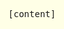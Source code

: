 ```yaml
---
template: project-page
slug: /projects/guify
title: Guify
subtitle: A flexible, simple GUI for your JavaScript projects
description: A flexible, simple GUI for your JavaScript projects.
layout: project-page
order: 2
coverPhoto: preview.png
coverPhotoAlt: ""
excerpt: Guify is a GUI system you can use in your JavaScript projects to modify variables and trigger actions. I initially used dat.GUI while working on the other JavaScript projects on this website, but I was frustrated with its limitations and wanted something better. Guify is my solution.
scripts:
  [
    "https://unpkg.com/guify/lib/guify.min.js",
    "/assets/js/guify/index.js",
  ]
---
```


<!--
                                                                        ///\\\\
                                               --_                    //       \\
                                                \ \                ///           \\
                                                \  \             //       ///\\    \
                          --___   //////\\\\    |   \         ///       //     \   \
                          \    ///          \\\\\\\ |       //        //       \    \
                           \///                    \\\\\\\///        /          \    \
                          //                                        /            \   \
                         /                                         /             \    \
                       //                                        //              \    \
                     //                                         /                 \   \
                    /                            /     \      //                  \   \
                  //                  \          \     /    //                    \   /
                 /                    /           \    /   /                      /   /
                /     ///\\\\\  \     /           |    |///                       /   /
              //    //        \\|    /\\\       ///    /                         /    /
             /    //            /    /   \\\\/// /    /                          /    /
            /   //              /    /           /   /                          /    /
            /   /              /   _/           /  _/                           /    /
            /   /              /  /            /__/                            /    /
            \   \             /__/                                            /    /
             \  \                                                           _/    /
              \  \                                                       __/     /
               \  \                                                  ___/       /
               \  \_                                           __---/       ___/
                \   ---_____                             __---/          __/
                 \______-----                           /        _____---
                                                       /     ___/
                                                      /     /
                                                      |  O  \
                                                      /    /|
                                                      /   / /
                                                      /  / /
                                                      |m/\_/
-->

<style>
.project-container {
    margin-top: 4rem;
}
#guify-container-content {
    background-color: rgb(255, 255, 230);
    position: absolute;
    left: 0;
    top: 0;
    right: 0;
    bottom: 0;
    display: flex;
    justify-content: center;
    align-items: center;
}

#content-text {
    font-family: monospace;
}
</style>


<div id="guify-container" class="project-container break-aspect-on-mobile">
    <div id="guify-container-content">
        <div id="content-text">
            [content]
        </div>
    </div>
</div>

<div class="flex flex-col w-full space-y-1" style="margin-bottom: 1.5em;">
    <div class="flex flex-row justify-center space-x-2">
        <span>Themes:</span>
        <a href="javascript:void(0);" class="underline" onclick="onThemeChange('light');">Light</a>
        <a href="javascript:void(0);" class="underline" onclick="onThemeChange('dark');">Dark</a>
        <a href="javascript:void(0);" class="underline" onclick="onThemeChange('yorha');">YoRHa</a>
    </div>
    <div class="flex flex-row justify-center space-x-2">
        <span>Menu Bar:</span>
        <a href="javascript:void(0);" class="underline" onclick="onBarmodeChange('above');">Enable</a>
        <a href="javascript:void(0);" class="underline" onclick="onBarmodeChange('none');">Disable</a>
    </div>
</div>

Guify is a GUI system you can use in your JavaScript projects to modify variables and trigger actions. I initially used <a href="https://workshop.chromeexperiments.com/examples/gui">dat.GUI</a> while working on the other JavaScript projects on this website, but I was frustrated with its limitations and wanted something better.

Guify is my solution. It's easy to use on mobile, easy to customize visually and functionally, and it's built with accessibility in mind.

You can find more information on the <a href="https://github.com/colejd/guify">GitHub repo</a>, and you can get the latest version yourself as an <a href="https://www.npmjs.com/package/guify">NPM package</a> or for browser embedding through a CDN at <a href="https://unpkg.com/guify">unpkg.com/guify</a>.